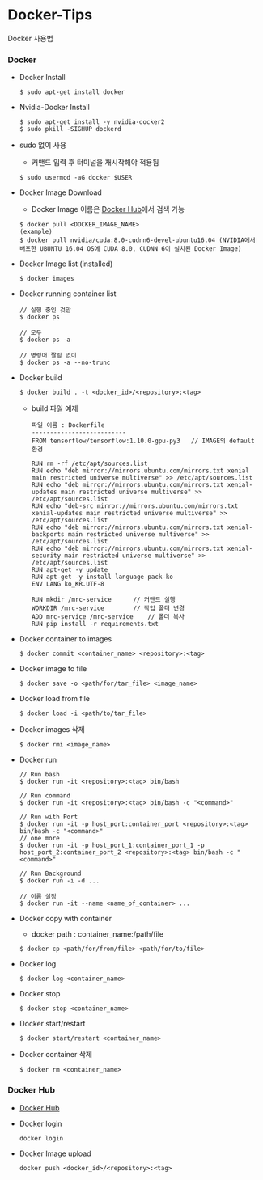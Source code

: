 # Docker-Tips
Docker 사용법

### Docker
* Docker Install
  ```
  $ sudo apt-get install docker
  ```

* Nvidia-Docker Install
  ```
  $ sudo apt-get install -y nvidia-docker2
  $ sudo pkill -SIGHUP dockerd
  ```

* sudo 없이 사용
  * 커맨드 입력 후 터미널을 재시작해야 적용됨
  ```
  $ sudo usermod -aG docker $USER
  ```

* Docker Image Download
  * Docker Image 이름은 [Docker Hub](https://hub.docker.com/)에서 검색 가능
  ```
  $ docker pull <DOCKER_IMAGE_NAME>
  (example)
  $ docker pull nvidia/cuda:8.0-cudnn6-devel-ubuntu16.04 (NVIDIA에서 배포한 UBUNTU 16.04 OS에 CUDA 8.0, CUDNN 6이 설치된 Docker Image)
  ```

* Docker Image list (installed)
  ```
  $ docker images
  ```

* Docker running container list
  ```
  // 실행 중인 것만
  $ docker ps

  // 모두
  $ docker ps -a

  // 명령어 짤림 없이
  $ docker ps -a --no-trunc
  ```

* Docker build
  ```
  $ docker build . -t <docker_id>/<repository>:<tag>
  ```
  * build 파일 예제
    ```
    파일 이름 : Dockerfile
    --------------------------
    FROM tensorflow/tensorflow:1.10.0-gpu-py3	// IMAGE의 default 환경

    RUN rm -rf /etc/apt/sources.list
    RUN echo "deb mirror://mirrors.ubuntu.com/mirrors.txt xenial main restricted universe multiverse" >> /etc/apt/sources.list
    RUN echo "deb mirror://mirrors.ubuntu.com/mirrors.txt xenial-updates main restricted universe multiverse" >> /etc/apt/sources.list
    RUN echo "deb-src mirror://mirrors.ubuntu.com/mirrors.txt xenial-updates main restricted universe multiverse" >> /etc/apt/sources.list
    RUN echo "deb mirror://mirrors.ubuntu.com/mirrors.txt xenial-backports main restricted universe multiverse" >> /etc/apt/sources.list
    RUN echo "deb mirror://mirrors.ubuntu.com/mirrors.txt xenial-security main restricted universe multiverse" >> /etc/apt/sources.list
    RUN apt-get -y update
    RUN apt-get -y install language-pack-ko
    ENV LANG ko_KR.UTF-8
    
    RUN mkdir /mrc-service 		// 커맨드 실행
    WORKDIR /mrc-service		// 작업 폴더 변경
    ADD mrc-service /mrc-service	// 폴더 복사
    RUN pip install -r requirements.txt
    ```

* Docker container to images
  ```
  $ docker commit <container_name> <repository>:<tag>
  ```

* Docker image to file
  ```
  $ docker save -o <path/for/tar_file> <image_name>
  ```

* Docker load from file
  ```
  $ docker load -i <path/to/tar_file>
  ```

* Docker images 삭제
  ```
  $ docker rmi <image_name>
  ```

* Docker run 
  ``` 
  // Run bash
  $ docker run -it <repository>:<tag> bin/bash

  // Run command
  $ docker run -it <repository>:<tag> bin/bash -c "<command>"

  // Run with Port
  $ docker run -it -p host_port:container_port <repository>:<tag> bin/bash -c "<command>"
  // one more
  $ docker run -it -p host_port_1:container_port_1 -p host_port_2:container_port_2 <repository>:<tag> bin/bash -c "<command>"

  // Run Background
  $ docker run -i -d ...

  // 이름 설정
  $ docker run -it --name <name_of_container> ...
  ```

* Docker copy with container
  * docker path : container_name:/path/file
  ```
  $ docker cp <path/for/from/file> <path/for/to/file>
  ```

* Docker log
  ```
  $ docker log <container_name>
  ```

* Docker stop
  ```
  $ docker stop <container_name>
  ```

* Docker start/restart
  ```
  $ docker start/restart <container_name>
  ```

* Docker container 삭제
  ```
  $ docker rm <container_name>
  ```


### Docker Hub
* [Docker Hub](https://hub.docker.com/)

* Docker login
  ```
  docker login
  ```

* Docker Image upload
  ```
  docker push <docker_id>/<repository>:<tag>
  ```





